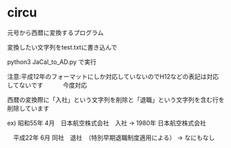 # circu
元号から西暦に変換するプログラム

変換したい文字列をtest.txtに書き込んで

python3 JaCal_to_AD.py で実行

注意:平成12年のフォーマットにしか対応していないのでH12などの表記は対応してないです
　　　今度対応

西暦の変換際に「入社」という文字列を削除と「退職」という文字列を含む行を削除しています

ex) 昭和55年 4月　日本航空株式会社　入社  → 1980年    日本航空株式会社

　平成22年 6月    同社　退社　（特別早期退職制度適用による） → なにもなし
